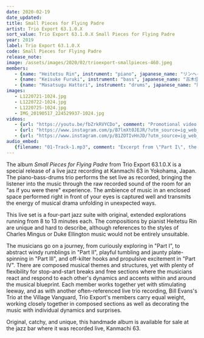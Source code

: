```yaml
---
date: 2020-02-19
date_updated: 
title: Small Pieces for Flying Padre
artist: Trio Export 63.1.0.X
sort_value: Trio Export 63.1.0.X Small Pieces for Flying Padre
year: 2019
label: Trio Export 63.1.0.X
code: Small Pieces for Flying Padre
release_note: 
image: /assets/images/2020/02/trioexport-smallpieces-460.jpeg
members:
   - {name: "Heitetsu Rin", instrument: "piano", japanese_name: "リンヘイテツ", url: "https://www.rinheitetsu.com/"}
   - {name: "Keisuke Furuki", instrument: "bass", japanese_name: "古木佳祐", url: "https://www.keisukefuruki.com/"}
   - {name: "Masatsugu Hattori", instrument: "drums", japanese_name: "服部正嗣", url: "https://masatsuguhattori.tumblr.com/"}
images: 
   - L1220721-1024.jpg
   - L1220722-1024.jpg
   - L1220725-1024.jpg
   - IMG_20190517_224529937-1024.jpg
videos: 
   - {url: "https://youtu.be/fbZrkRVYCDo", comment: "Promotional video for this album"}
   - {url: "https://www.instagram.com/p/B7lmXt0JEJR/?utm_source=ig_web_copy_link", comment: "Trio Export 63 live performance"}
   - {url: "https://www.instagram.com/p/B1ZOTIvHnJD/?utm_source=ig_web_copy_link", comment: "Trio Export 63 live performance 2"}
audio_embed:
   {filename: "01-Track-1.mp3", comment: "Excerpt from \"Part I\", the first track on this album:"}
---
```


The album *Small Pieces for Flying Padre* from Trio Export 63.1.0.X is a special release of a live jazz recording at Kanmachi 63 in Yokohama, Japan. The piano-bass-drums trio performs the set live as recorded, bringing the listener into the music through the raw recorded sound of the room for an "as if you were there" experience. The ambience of music in an enclosed space performed right in front of your eyes is captured well and transmits the energy of musical drama unfolding in unexpected ways.

This live set is a four-part jazz suite with original, extended explorations running from 8 to 13 minutes each. The compositions by pianist Heitetsu Rin are unique and hard to describe, although references to the styles of Charles Mingus or Duke Ellington music would not be entirely unsuitable.

The musicians go on a journey, from curiously exploring in "Part I", to abstract windy rumblings in "Part II", playful tumbling and jaunty plate-spinning in "Part III", and off-kilter hooks and propulsive excitement in "Part IV". There are composed musical themes and structures, yet with plenty of flexibility for stop-and-start breaks and free sections where the musicians react and respond to each other's dynamics and accents within and around the musical blueprint. Each member works together yet with stimulating leeway, and as with another often-referenced live trio recording, Bill Evans's Trio at the Village Vanguard, Trio Export's members carry equal weight, working closely together in composed sections as well as decorating the music with individual dynamics and surprises.

Original, catchy, and unique, this handmade album is available for sale at the jazz bar where it was recorded live, Kanmachi 63.


